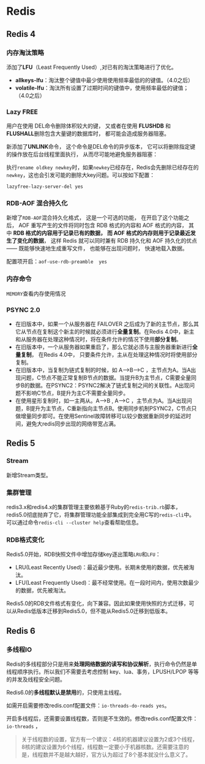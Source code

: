 # Redis

## Redis 4

### 内存淘汰策略

添加了**LFU**（Least Frequently Used）,对已有的淘汰策略进行了优化。

- **allkeys-lfu**：淘汰整个键值中最少使用使用频率最低的的键值。（4.0之后）
- **volatile-lfu**：淘汰所有设置了过期时间的键值中，使用频率最低的键值；（4.0之后）

### Lazy FREE

用户在使用 DEL命令删除体积较大的键， 又或者在使用 **FLUSHDB** 和 **FLUSHALL**删除包含大量键的数据库时， 都可能会造成服务器阻塞。

新添加了**UNLINK**命令， 这个命令是DEL命令的异步版本， 它可以将删除指定键的操作放在后台线程里面执行， 从而尽可能地避免服务器阻塞：

执行`rename oldkey newkey`时，如果`newkey`已经存在，Redis会先删除已经存在的`newkey`，这也会引发可能的删除大key问题。可以按如下配置：

```
lazyfree-lazy-server-del yes
```

### RDB-AOF 混合持久化

新增了`RDB-AOF`混合持久化格式， 这是一个可选的功能， 在开启了这个功能之后， AOF 重写产生的文件将同时包含 RDB 格式的内容和 AOF 格式的内容， 其中 **RDB 格式的内容用于记录已有的数据， 而 AOF 格式的内存则用于记录最近发生了变化的数据**， 这样 Redis 就可以同时兼有 RDB 持久化和 AOF 持久化的优点 —— 既能够快速地生成重写文件， 也能够在出现问题时， 快速地载入数据。

配置项开启：`aof-use-rdb-preamble  yes`

### 内存命令

`MEMORY`查看内存使用情况

### PSYNC 2.0

- 在旧版本中，如果一个从服务器在 FAILOVER 之后成为了新的主节点，那么其它从节点在复制这个新主的时候就必须进行**全量复制**。在Redis 4.0中，新主和从服务器在处理这种情况时，将在条件允许的情况下使用**部分复制**。
- 在旧版本中，一个从服务器如果重启了，那么它就必须与主服务器重新进行**全量复制**， 在Redis 4.0中， 只要条件允许，主从在处理这种情况时将使用部分复制。
- 在旧版本中，当复制为链式复制的时候，如 A—>B—>C ，主节点为A。当A出现问题，C节点不能正常复制B节点的数据。当提升B为主节点，C需要全量同步B的数据。在PSYNC2：PSYNC2解决了链式复制之间的关联性。A出现问题不影响C节点，B提升为主C不需要全量同步。
- 在使用星形复制时，如一主两从。A—>B , A—>C ，主节点为A。当A出现问题，B提升为主节点，C重新指向主节点B。使用同步机制PSYNC2，C节点只做增量同步即可。在使用Sentinel故障转移可以较少数据重新同步的延迟时间，避免大redis同步出现的网络带宽占满。

## Redis 5

### Stream

新增Stream类型。

### 集群管理

redis3.x和redis4.x的集群管理主要依赖基于Ruby的`redis-trib.rb`脚本，redis5.0彻底抛弃了它，将集群管理功能全部集成到完全用C写的`redis-cli`中。可以通过命令`redis-cli --cluster help`查看帮助信息。

### RDB格式变化

Redis5.0开始，RDB快照文件中增加存储key逐出策略`LRU`和`LFU`：

- LRU(Least Recently Used)：最近最少使用。长期未使用的数据，优先被淘汰。
- LFU(Least Frequently Used)：最不经常使用。在一段时间内，使用次数最少的数据，优先被淘汰。

Redis5.0的RDB文件格式有变化，向下兼容。因此如果使用快照的方式迁移，可以从Redis低版本迁移到Redis5.0，但不能从Redis5.0迁移到低版本。

## Redis 6

### 多线程IO

Redis的多线程部分只是用来**处理网络数据的读写和协议解析**，执行命令仍然是单线程顺序执行。所以我们不需要去考虑控制 key、lua、事务，LPUSH/LPOP 等等的并发及线程安全问题。

Redis6.0的**多线程默认是禁用**的，只使用主线程。

如需开启需要修改redis.conf配置文件：`io-threads-do-reads yes`。

开启多线程后，还需要设置线程数，否则是不生效的。修改redis.conf配置文件：`io-threads` ，

> 关于线程数的设置，官方有一个建议：4核的机器建议设置为2或3个线程，8核的建议设置为6个线程，线程数一定要小于机器核数。还需要注意的是，线程数并不是越大越好，官方认为超过了8个基本就没什么意义了。

